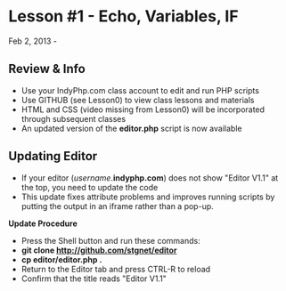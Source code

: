 Lesson #1 - Echo, Variables, IF
===

Feb 2, 2013 - 

Review & Info
---
* Use your IndyPhp.com class account to edit and run PHP scripts
* Use GITHUB (see Lesson0) to view class lessons and materials
* HTML and CSS (video missing from Lesson0) will be incorporated through subsequent classes
* An updated version of the **editor.php** script is now available

Updating Editor
---
* If your editor (*username*.**indyphp.com**) does not show "Editor V1.1" at the top, you need to update the code
* This update fixes attribute problems and improves running scripts by putting the output in an iframe rather than a pop-up.

**Update Procedure**
* Press the Shell button and run these commands:
* **git clone http://github.com/stgnet/editor**
* **cp editor/editor.php .**
* Return to the Editor tab and press CTRL-R to reload
* Confirm that the title reads "Editor V1.1"







